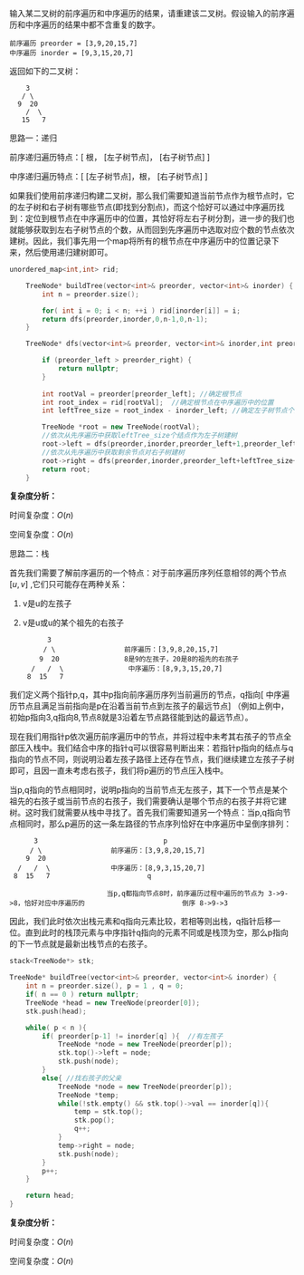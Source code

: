 输入某二叉树的前序遍历和中序遍历的结果，请重建该二叉树。假设输入的前序遍历和中序遍历的结果中都不含重复的数字。



```
前序遍历 preorder = [3,9,20,15,7]
中序遍历 inorder = [9,3,15,20,7]
```

返回如下的二叉树：

```
    3
   / \
  9  20
    /  \
   15   7
```



思路一：递归

前序递归遍历特点：[ 根， [左子树节点]， [右子树节点] ]

中序递归遍历特点：[  [左子树节点]，根， [右子树节点] ]

如果我们使用前序递归构建二叉树，那么我们需要知道当前节点作为根节点时，它的左子树和右子树有哪些节点(即找到分割点)，而这个恰好可以通过中序遍历找到：定位到根节点在中序遍历中的位置，其恰好将左右子树分割，进一步的我们也就能够获取到左右子树节点的个数，从而回到先序遍历中选取对应个数的节点依次建树。因此，我们事先用一个map将所有的根节点在中序遍历中的位置记录下来，然后使用递归建树即可。

```c++
unordered_map<int,int> rid;

    TreeNode* buildTree(vector<int>& preorder, vector<int>& inorder) {
        int n = preorder.size();

        for( int i = 0; i < n; ++i ) rid[inorder[i]] = i;
        return dfs(preorder,inorder,0,n-1,0,n-1);
    }

    TreeNode* dfs(vector<int>& preorder, vector<int>& inorder,int preorder_left, int preorder_right ,int inorder_left,int inorder_right){

        if (preorder_left > preorder_right) {
            return nullptr;
        }
        
        int rootVal = preorder[preorder_left]; //确定根节点
        int root_index = rid[rootVal];  //确定根节点在中序遍历中的位置
        int leftTree_size = root_index - inorder_left; //确定左子树节点个数

        TreeNode *root = new TreeNode(rootVal);
        //依次从先序遍历中获取leftTree_size个结点作为左子树建树
        root->left = dfs(preorder,inorder,preorder_left+1,preorder_left+leftTree_size,inorder_left, root_index-1);
        //依次从先序遍历中获取剩余节点对右子树建树
        root->right = dfs(preorder,inorder,preorder_left+leftTree_size+1,preorder_right,root_index+1, inorder_right);
        return root;
    }   
```

**复杂度分析：**

时间复杂度：$O(n)$ 

空间复杂度：$O(n)$ 



思路二：栈

首先我们需要了解前序遍历的一个特点：对于前序遍历序列任意相邻的两个节点$[u,v]$ ,它们只可能存在两种关系：

1. v是u的左孩子

2. v是u或u的某个祖先的右孩子

   ```
         3                  
        / \                 前序遍历：[3,9,8,20,15,7]
       9  20                8是9的左孩子，20是8的祖先的右孩子
     /   /  \				 中序遍历：[8,9,3,15,20,7]
    8  15   7          
   ```

我们定义两个指针p,q，其中p指向前序遍历序列当前遍历的节点，q指向[ 中序遍历节点且满足当前指向是p在沿着当前节点到左孩子的最远节点] （例如上例中，初始p指向3,q指向8,节点8就是3沿着左节点路径能到达的最远节点）。

现在我们用指针p依次遍历前序遍历中的节点，并将过程中未考其右孩子的节点全部压入栈中。我们结合中序的指针q可以很容易判断出来：若指针p指向的结点与q指向的节点不同，则说明沿着左孩子路径上还存在节点，我们继续建立左孩子子树即可，且因一直未考虑右孩子，我们将p遍历的节点压入栈中。

当p,q指向的节点相同时，说明p指向的当前节点无左孩子，其下一个节点是某个祖先的右孩子或当前节点的右孩子，我们需要确认是哪个节点的右孩子并将它建树。这时我们就需要从栈中寻找了。首先我们需要知道另一个特点：当p,q指向节点相同时，那么p遍历的这一条左路径的节点序列恰好在中序遍历中呈倒序排列：

```
      3                               p
     / \                 前序遍历：[3,9,8,20,15,7]
    9  20                			
  /   /  \				 中序遍历：[8,9,3,15,20,7]
 8  15   7  			          q
 
 						当p,q都指向节点8时，前序遍历过程中遍历的节点为 3->9->8，恰好对应中序遍历的						   倒序 8->9->3
```

因此，我们此时依次出栈元素和q指向元素比较，若相等则出栈，q指针后移一位。直到此时的栈顶元素与中序指针q指向的元素不同或是栈顶为空，那么p指向的下一节点就是最新出栈节点的右孩子。

```c++
stack<TreeNode*> stk;

TreeNode* buildTree(vector<int>& preorder, vector<int>& inorder) {
    int n = preorder.size(), p = 1 , q = 0;
    if( n == 0 ) return nullptr;
    TreeNode *head = new TreeNode(preorder[0]);
    stk.push(head);

    while( p < n ){
        if( preorder[p-1] != inorder[q] ){  //有左孩子
            TreeNode *node = new TreeNode(preorder[p]);
            stk.top()->left = node;
            stk.push(node);
        }
        else{ //找右孩子的父亲
            TreeNode *node = new TreeNode(preorder[p]);
            TreeNode *temp;
            while(!stk.empty() && stk.top()->val == inorder[q]){
                temp = stk.top();
                stk.pop();
                q++;
            }
            temp->right = node;
            stk.push(node);
        }
        p++;
    }

    return head;
}
```

**复杂度分析：**

时间复杂度：$O(n)$ 

空间复杂度：$O(n)$ 

